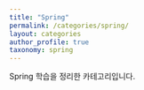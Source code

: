 ```yaml
---
title: "Spring"
permalink: /categories/spring/
layout: categories
author_profile: true
taxonomy: spring
---
```


Spring 학습을 정리한 카테고리입니다.